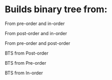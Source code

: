 #   Builds binary tree from: 

   From pre-order and in-order
   
   From post-order and in-order
   
   From pre-order and post-order
   
   BTS from Post-order
   
   BTS from Pre-order
   
   BTS from In-order
   
